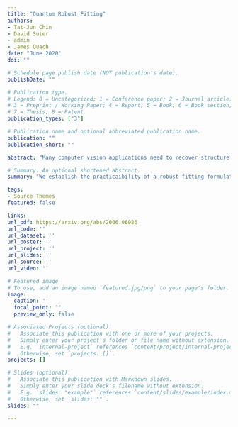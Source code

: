 ```yaml
---
title: "Quantum Robust Fitting"
authors:
- Tat-Jun Chin
- David Suter
- admin
- James Quach
date: "June 2020"
doi: ""

# Schedule page publish date (NOT publication's date).
publishDate: ""

# Publication type.
# Legend: 0 = Uncategorized; 1 = Conference paper; 2 = Journal article;
# 3 = Preprint / Working Paper; 4 = Report; 5 = Book; 6 = Book section;
# 7 = Thesis; 8 = Patent
publication_types: ["3"]

# Publication name and optional abbreviated publication name.
publication: ""
publication_short: ""

abstract: "Many computer vision applications need to recover structure from imperfect measurements of the real world. The task is often solved by robustly fitting a geometric model onto noisy and outlier-contaminated data. However, recent theoretical analyses indicate that many commonly used formulations of robust fitting in computer vision are not amenable to tractable solution and approximation. In this paper, we explore the usage of quantum computers for robust fitting. To do so, we examine and establish the practical usefulness of a robust fitting formulation inspired by Fourier analysis of Boolean functions. We then investigate a quantum algorithm to solve the formulation and analyse the computational speed-up possible over the classical algorithm. Our work thus proposes one of the first quantum treatments of robust fitting for computer vision."

# Summary. An optional shortened abstract.
summary: "We establish the practicaibility of a robust fitting formulation inspired by Fourier Analysis of Boolean functions and investigate a quantum algorithm to solve the formulation."

tags:
- Source Themes
featured: false

links:
url_pdf: https://arxiv.org/abs/2006.06986
url_code: ''
url_dataset: ''
url_poster: ''
url_project: ''
url_slides: ''
url_source: ''
url_video: ''

# Featured image
# To use, add an image named `featured.jpg/png` to your page's folder. 
image:
  caption: ''
  focal_point: ""
  preview_only: false

# Associated Projects (optional).
#   Associate this publication with one or more of your projects.
#   Simply enter your project's folder or file name without extension.
#   E.g. `internal-project` references `content/project/internal-project/index.md`.
#   Otherwise, set `projects: []`.
projects: []

# Slides (optional).
#   Associate this publication with Markdown slides.
#   Simply enter your slide deck's filename without extension.
#   E.g. `slides: "example"` references `content/slides/example/index.md`.
#   Otherwise, set `slides: ""`.
slides: ""

---
```


